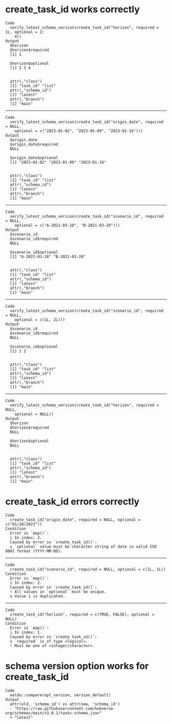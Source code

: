 # create_task_id works correctly

    Code
      verify_latest_schema_version(create_task_id("horizon", required = 1L, optional = 2:
        4))
    Output
      $horizon
      $horizon$required
      [1] 1
      
      $horizon$optional
      [1] 2 3 4
      
      
      attr(,"class")
      [1] "task_id" "list"   
      attr(,"schema_id")
      [1] "latest"
      attr(,"branch")
      [1] "main"

---

    Code
      verify_latest_schema_version(create_task_id("origin_date", required = NULL,
        optional = c("2023-01-02", "2023-01-09", "2023-01-16")))
    Output
      $origin_date
      $origin_date$required
      NULL
      
      $origin_date$optional
      [1] "2023-01-02" "2023-01-09" "2023-01-16"
      
      
      attr(,"class")
      [1] "task_id" "list"   
      attr(,"schema_id")
      [1] "latest"
      attr(,"branch")
      [1] "main"

---

    Code
      verify_latest_schema_version(create_task_id("scenario_id", required = NULL,
        optional = c("A-2021-03-28", "B-2021-03-28")))
    Output
      $scenario_id
      $scenario_id$required
      NULL
      
      $scenario_id$optional
      [1] "A-2021-03-28" "B-2021-03-28"
      
      
      attr(,"class")
      [1] "task_id" "list"   
      attr(,"schema_id")
      [1] "latest"
      attr(,"branch")
      [1] "main"

---

    Code
      verify_latest_schema_version(create_task_id("scenario_id", required = NULL,
        optional = c(1L, 2L)))
    Output
      $scenario_id
      $scenario_id$required
      NULL
      
      $scenario_id$optional
      [1] 1 2
      
      
      attr(,"class")
      [1] "task_id" "list"   
      attr(,"schema_id")
      [1] "latest"
      attr(,"branch")
      [1] "main"

---

    Code
      verify_latest_schema_version(create_task_id("horizon", required = NULL,
        optional = NULL))
    Output
      $horizon
      $horizon$required
      NULL
      
      $horizon$optional
      NULL
      
      
      attr(,"class")
      [1] "task_id" "list"   
      attr(,"schema_id")
      [1] "latest"
      attr(,"branch")
      [1] "main"

# create_task_id errors correctly

    Code
      create_task_id("origin_date", required = NULL, optional = c("01/20/2023"))
    Condition
      Error in `map()`:
      i In index: 2.
      Caused by error in `create_task_id()`:
      x `optional` value must be character string of date in valid ISO 8601 format (YYYY-MM-DD).

---

    Code
      create_task_id("scenario_id", required = NULL, optional = c(1L, 1L))
    Condition
      Error in `map()`:
      i In index: 2.
      Caused by error in `create_task_id()`:
      ! All values in `optional` must be unique.
      x Value 1 is duplicated.

---

    Code
      create_task_id("horizon", required = c(TRUE, FALSE), optional = NULL)
    Condition
      Error in `map()`:
      i In index: 1.
      Caused by error in `create_task_id()`:
      x `required` is of type <logical>.
      ! Must be one of <integer/character>.

# schema version option works for create_task_id

    Code
      waldo::compare(opt_version, version_default)
    Output
      attr(old, 'schema_id') vs attr(new, 'schema_id')
      - "https://raw.githubusercontent.com/hubverse-org/schemas/main/v3.0.1/tasks-schema.json"
      + "latest"


